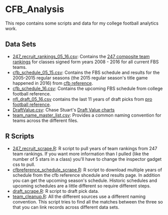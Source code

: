 # CFB_Analysis

This repo contains some scripts and data for my college football analytics work. 

## Data Sets

* [247_recruit_rankings_05_16.csv](https://raw.githubusercontent.com/mattmills49/CFB_Analysis/master/247_recruit_rankings_05_16.csv): Contains the [247 composite team rankings](http://247sports.com/Season/2008-Football/CompositeTeamRankings) for classes signed form years 2008 - 2016 for all current FBS teams. 
* [cfb_schedule_05_15.csv](https://raw.githubusercontent.com/mattmills49/CFB_Analysis/master/cfb_schedule_05_15.csv): Contains the FBS schedule and results for the 2005-2015 regular seasons (the 2015 regular season's title game happened in 2016) from [cfb reference](http://www.sports-reference.com/cfb/years/2005-schedule.html).
* [cfb_schedule_16.csv](https://raw.githubusercontent.com/mattmills49/CFB_Analysis/master/cfb_schedule_16.csv): Contains the upcoming FBS schedule from college football reference. 
* [nfl_draft_05_16.csv](https://raw.githubusercontent.com/mattmills49/CFB_Analysis/master/nfl_draft_05_16.csv) contains the last 11 years of draft picks from [pro football reference](http://www.pro-football-reference.com/years/2005/draft.htm).
* [DraftValue.csv](https://raw.githubusercontent.com/mattmills49/CFB_Analysis/master/DraftValue.csv): Chase Stuart's [Draft Value charts](http://www.footballperspective.com/draft-value-chart/)
* [team_name_master_list.csv](https://raw.githubusercontent.com/mattmills49/CFB_Analysis/master/team_name_master_list.csv): Provides a common naming convention for teams across the different files. 

## R Scripts

* [247_recruit_scrape.R](https://github.com/mattmills49/CFB_Analysis/blob/master/247_recruit_scrape.R): R script to pull years of team rankings from 247 team rankings. If you want more information than I pulled (like the number of 5 stars in a class) you'll have to change the inspector gadget css to pull.
* [cfbreference_schedule_scrape.R](https://github.com/mattmills49/CFB_Analysis/blob/master/cfbreference_schedule_scrape.R): R script to download multiple years of schedule from the cfb reference shcedule and results page. In addition you can get the upcoming season's schedule. Historic schedules and upcoming schedules are a little different so require different steps.
* [draft_scrape.R](https://github.com/mattmills49/CFB_Analysis/blob/master/draft_scrape.R): R script to draft pick data. 
* [team_cleanup.R](https://github.com/mattmills49/CFB_Analysis/blob/master/team_cleanup.R): All the different sources use a different naming convention. This script tries to find all the matches between the three so that you can link records across different data sets. 

